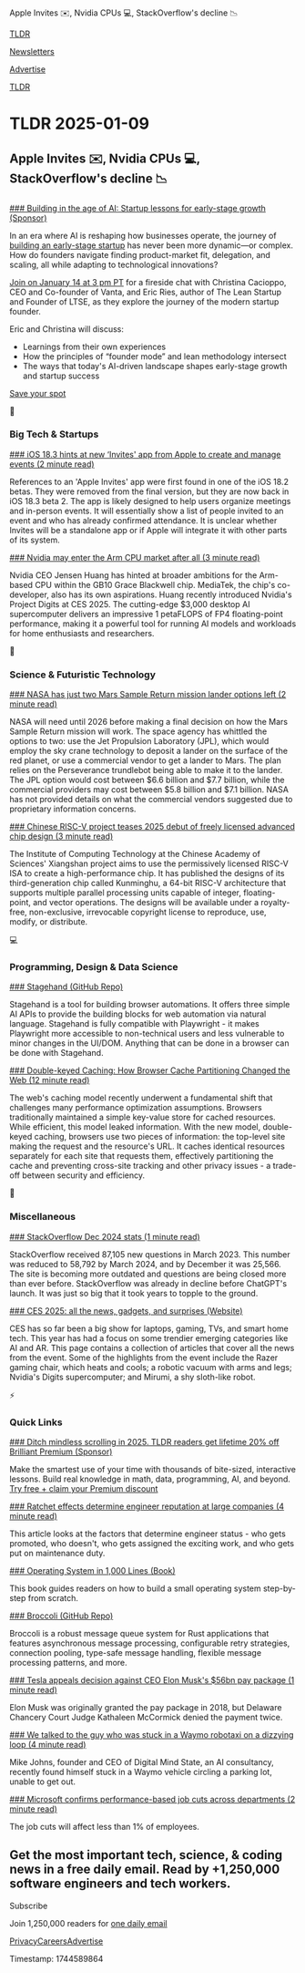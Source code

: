 Apple Invites ✉️, Nvidia CPUs 💻, StackOverflow's decline 📉

[TLDR](/)

[Newsletters](/newsletters)

[Advertise](https://advertise.tldr.tech/)

[TLDR](/)

# TLDR 2025-01-09

## Apple Invites ✉️, Nvidia CPUs 💻, StackOverflow's decline 📉

### 

[### Building in the age of AI: Startup lessons for early-stage growth (Sponsor)](https://www.vanta.com/webinars/building-in-the-age-of-ai-startup-lessons-for-early-stage-growth?utm_campaign=vanta_for_startups&amp;utm_source=tldr&amp;utm_medium=newsletter)

In an era where AI is reshaping how businesses operate, the journey of [building an early-stage startup](https://www.vanta.com/webinars/building-in-the-age-of-ai-startup-lessons-for-early-stage-growth?utm_campaign=vanta_for_startups&utm_source=tldr&utm_medium=newsletter) has never been more dynamic—or complex. How do founders navigate finding product-market fit, delegation, and scaling, all while adapting to technological innovations?

[Join on January 14 at 3 pm PT](https://www.vanta.com/webinars/building-in-the-age-of-ai-startup-lessons-for-early-stage-growth?utm_campaign=vanta_for_startups&utm_source=tldr&utm_medium=newsletter) for a fireside chat with Christina Cacioppo, CEO and Co-founder of Vanta, and Eric Ries, author of The Lean Startup and Founder of LTSE, as they explore the journey of the modern startup founder.

Eric and Christina will discuss:

* Learnings from their own experiences
* How the principles of “founder mode” and lean methodology intersect
* The ways that today's AI-driven landscape shapes early-stage growth and startup success

[Save your spot](https://www.vanta.com/webinars/building-in-the-age-of-ai-startup-lessons-for-early-stage-growth?utm_campaign=vanta_for_startups&utm_source=tldr&utm_medium=newsletter)

📱

### Big Tech & Startups

[### iOS 18.3 hints at new ‘Invites' app from Apple to create and manage events (2 minute read)](https://9to5mac.com/2025/01/08/ios-18-3-invites-app-events/?utm_source=tldrnewsletter)

References to an 'Apple Invites' app were first found in one of the iOS 18.2 betas. They were removed from the final version, but they are now back in iOS 18.3 beta 2. The app is likely designed to help users organize meetings and in-person events. It will essentially show a list of people invited to an event and who has already confirmed attendance. It is unclear whether Invites will be a standalone app or if Apple will integrate it with other parts of its system.

[### Nvidia may enter the Arm CPU market after all (3 minute read)](https://www.digitaltrends.com/computing/nvidia-hints-arm-cpu-plans/?utm_source=tldrnewsletter)

Nvidia CEO Jensen Huang has hinted at broader ambitions for the Arm-based CPU within the GB10 Grace Blackwell chip. MediaTek, the chip's co-developer, also has its own aspirations. Huang recently introduced Nvidia's Project Digits at CES 2025. The cutting-edge $3,000 desktop AI supercomputer delivers an impressive 1 petaFLOPS of FP4 floating-point performance, making it a powerful tool for running AI models and workloads for home enthusiasts and researchers.

🚀

### Science & Futuristic Technology

[### NASA has just two Mars Sample Return mission lander options left (2 minute read)](https://www.theregister.com/2025/01/08/nasa_whittles_down_mars_sample/?utm_source=tldrnewsletter)

NASA will need until 2026 before making a final decision on how the Mars Sample Return mission will work. The space agency has whittled the options to two: use the Jet Propulsion Laboratory (JPL), which would employ the sky crane technology to deposit a lander on the surface of the red planet, or use a commercial vendor to get a lander to Mars. The plan relies on the Perseverance trundlebot being able to make it to the lander. The JPL option would cost between $6.6 billion and $7.7 billion, while the commercial providers may cost between $5.8 billion and $7.1 billion. NASA has not provided details on what the commercial vendors suggested due to proprietary information concerns.

[### Chinese RISC-V project teases 2025 debut of freely licensed advanced chip design (3 minute read)](https://www.theregister.com/2025/01/08/chinese_riscv_project_teases_2025/?utm_source=tldrnewsletter)

The Institute of Computing Technology at the Chinese Academy of Sciences' Xiangshan project aims to use the permissively licensed RISC-V ISA to create a high-performance chip. It has published the designs of its third-generation chip called Kunminghu, a 64-bit RISC-V architecture that supports multiple parallel processing units capable of integer, floating-point, and vector operations. The designs will be available under a royalty-free, non-exclusive, irrevocable copyright license to reproduce, use, modify, or distribute.

💻

### Programming, Design & Data Science

[### Stagehand (GitHub Repo)](https://github.com/browserbase/stagehand?utm_source=tldrnewsletter)

Stagehand is a tool for building browser automations. It offers three simple AI APIs to provide the building blocks for web automation via natural language. Stagehand is fully compatible with Playwright - it makes Playwright more accessible to non-technical users and less vulnerable to minor changes in the UI/DOM. Anything that can be done in a browser can be done with Stagehand.

[### Double-keyed Caching: How Browser Cache Partitioning Changed the Web (12 minute read)](https://addyosmani.com/blog/double-keyed-caching/?utm_source=tldrnewsletter)

The web's caching model recently underwent a fundamental shift that challenges many performance optimization assumptions. Browsers traditionally maintained a simple key-value store for cached resources. While efficient, this model leaked information. With the new model, double-keyed caching, browsers use two pieces of information: the top-level site making the request and the resource's URL. It caches identical resources separately for each site that requests them, effectively partitioning the cache and preventing cross-site tracking and other privacy issues - a trade-off between security and efficiency.

🎁

### Miscellaneous

[### StackOverflow Dec 2024 stats (1 minute read)](https://gist.github.com/hopeseekr/f522e380e35745bd5bdc3269a9f0b132?utm_source=tldrnewsletter)

StackOverflow received 87,105 new questions in March 2023. This number was reduced to 58,792 by March 2024, and by December it was 25,566. The site is becoming more outdated and questions are being closed more than ever before. StackOverflow was already in decline before ChatGPT's launch. It was just so big that it took years to topple to the ground.

[### CES 2025: all the news, gadgets, and surprises (Website)](https://www.theverge.com/2025/1/4/24307731/ces-2025-tvs-gaming-smart-home-wearables-news?utm_source=tldrnewsletter)

CES has so far been a big show for laptops, gaming, TVs, and smart home tech. This year has had a focus on some trendier emerging categories like AI and AR. This page contains a collection of articles that cover all the news from the event. Some of the highlights from the event include the Razer gaming chair, which heats and cools; a robotic vacuum with arms and legs; Nvidia's Digits supercomputer; and Mirumi, a shy sloth-like robot.

⚡

### Quick Links

[### Ditch mindless scrolling in 2025. TLDR readers get lifetime 20% off Brilliant Premium (Sponsor)](https://brilliant.org/tldrtech/?utm_source=tldrnewsletter)

Make the smartest use of your time with thousands of bite-sized, interactive lessons. Build real knowledge in math, data, programming, AI, and beyond. [Try free + claim your Premium discount](https://brilliant.org/tldrtech/)

[### Ratchet effects determine engineer reputation at large companies (4 minute read)](https://www.seangoedecke.com/ratchet-effects/?utm_source=tldrnewsletter)

This article looks at the factors that determine engineer status - who gets promoted, who doesn't, who gets assigned the exciting work, and who gets put on maintenance duty.

[### Operating System in 1,000 Lines (Book)](https://operating-system-in-1000-lines.vercel.app/en?utm_source=tldrnewsletter)

This book guides readers on how to build a small operating system step-by-step from scratch.

[### Broccoli (GitHub Repo)](https://github.com/densumesh/broccoli?utm_source=tldrnewsletter)

Broccoli is a robust message queue system for Rust applications that features asynchronous message processing, configurable retry strategies, connection pooling, type-safe message handling, flexible message processing patterns, and more.

[### Tesla appeals decision against CEO Elon Musk's $56bn pay package (1 minute read)](https://www.teslarati.com/tesla-appeals-decision-against-ceo-elon-musks-56bn-pay-package/?utm_source=tldrnewsletter)

Elon Musk was originally granted the pay package in 2018, but Delaware Chancery Court Judge Kathaleen McCormick denied the payment twice.

[### We talked to the guy who was stuck in a Waymo robotaxi on a dizzying loop (4 minute read)](https://techcrunch.com/2025/01/08/we-talked-to-the-guy-who-was-stuck-in-a-waymo-robotaxi-on-an-dizzying-loop/?utm_source=tldrnewsletter)

Mike Johns, founder and CEO of Digital Mind State, an AI consultancy, recently found himself stuck in a Waymo vehicle circling a parking lot, unable to get out.

[### Microsoft confirms performance-based job cuts across departments (2 minute read)](https://www.cnbc.com/2025/01/08/microsoft-confirms-performance-based-job-cuts-across-departments.html?utm_source=tldrnewsletter)

The job cuts will affect less than 1% of employees.

## Get the most important tech, science, & coding news in a free daily email. Read by +1,250,000 software engineers and tech workers.

Subscribe

Join 1,250,000 readers for [one daily email](/api/latest/tech)

[Privacy](/privacy)[Careers](https://jobs.ashbyhq.com/tldr.tech)[Advertise](/tech/advertise)

Timestamp: 1744589864